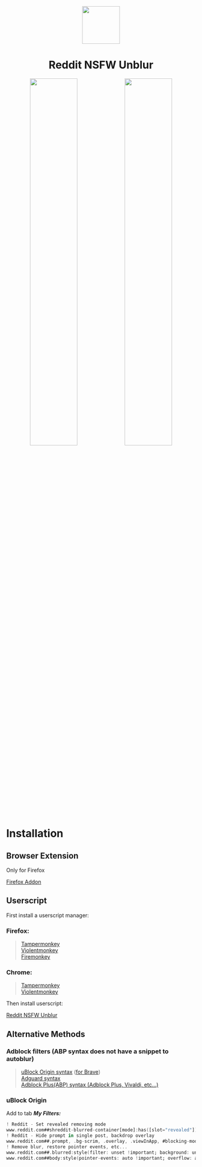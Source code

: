 <div align="center">
    <a align="center" width="100%">
        <img width="100px" src="https://raw.githubusercontent.com/zenstorage/Reddit-NSFW-Unblur/main/assets/icon.png">
    </a>
    <h1 align="center">Reddit NSFW Unblur</h1>
    <img width="50%" src="https://raw.githubusercontent.com/zenstorage/Reddit-NSFW-Unblur/main/assets/before-addon.png"><img width="50%" src="https://raw.githubusercontent.com/zenstorage/Reddit-NSFW-Unblur/main/assets/after-addon.png">
</div>

# Installation

## Browser Extension

Only for Firefox

[Firefox Addon](https://addons.mozilla.org/pt-BR/firefox/addon/reddit-nsfw-spoiler-unblur/)

## Userscript

First install a userscript manager:

### Firefox:

> [Tampermonkey](https://addons.mozilla.org/pt-BR/firefox/addon/tampermonkey/)  
> [Violentmonkey](https://addons.mozilla.org/pt-BR/firefox/addon/violentmonkey/)  
> [Firemonkey](https://addons.mozilla.org/pt-BR/firefox/addon/firemonkey/)

### Chrome:

> [Tampermonkey](https://chromewebstore.google.com/detail/tampermonkey/dhdgffkkebhmkfjojejmpbldmpobfkfo)  
> [Violentmonkey](https://chromewebstore.google.com/detail/violentmonkey/jinjaccalgkegednnccohejagnlnfdag)

Then install userscript:

[Reddit NSFW Unblur](https://greasyfork.org/scripts/485608)

Alternative Methods
-------------------

### Adblock filters (ABP syntax does not have a snippet to autoblur)

> [uBlock Origin syntax](https://raw.githubusercontent.com/zenstorage/Reddit-NSFW-Unblur/main/filters/ublock.txt) ([for Brave](https://raw.githubusercontent.com/zenstorage/Reddit-NSFW-Unblur/main/filters/adguard.txt))  
> [Adguard syntax](https://raw.githubusercontent.com/zenstorage/Reddit-NSFW-Unblur/main/filters/abp.txt)  
> [Adblock Plus(ABP) syntax (Adblock Plus, Vivaldi, etc...)](https://raw.githubusercontent.com/zenstorage/Reddit-NSFW-Unblur/main/filters/abp.txt)

### uBlock Origin

Add to tab ***My Filters:*** 
```adb
! Reddit - Set revealed removing mode
www.reddit.com##shreddit-blurred-container[mode]:has([slot="revealed"]):remove-attr(mode)
! Reddit - Hide prompt in single post, backdrop overlay
www.reddit.com##.prompt, .bg-scrim, .overlay, .viewInApp, #blocking-modal, body > [style*="blur(4px)"]
! Remove blur, restore pointer events, etc...
www.reddit.com##.blurred:style(filter: unset !important; background: unset !important;pointer-events: unset !important;display: unset !important;)
www.reddit.com##body:style(pointer-events: auto !important; overflow: auto !important;)
```